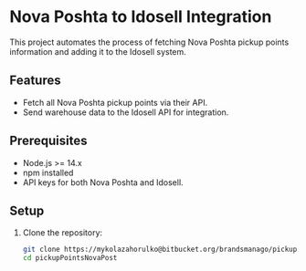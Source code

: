 # Nova Poshta to Idosell Integration

This project automates the process of fetching Nova Poshta pickup points information and adding it to the Idosell system.

## Features
- Fetch all Nova Poshta pickup points via their API.
- Send warehouse data to the Idosell API for integration.

## Prerequisites
- Node.js >= 14.x
- npm installed
- API keys for both Nova Poshta and Idosell.

## Setup
1. Clone the repository:
   ```bash
   git clone https://mykolazahorulko@bitbucket.org/brandsmanago/pickup-novapost.git
   cd pickupPointsNovaPost
